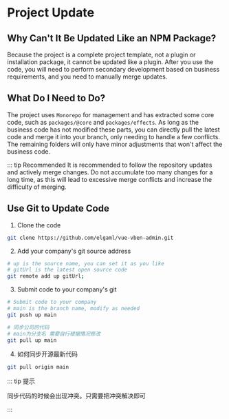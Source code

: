 # Project Update

## Why Can't It Be Updated Like an NPM Package?

Because the project is a complete project template, not a plugin or installation package, it cannot be updated like a plugin. After you use the code, you will need to perform secondary development based on business requirements, and you need to manually merge updates.

## What Do I Need to Do?

The project uses `Monorepo` for management and has extracted some core code, such as `packages/@core` and `packages/effects`. As long as the business code has not modified these parts, you can directly pull the latest code and merge it into your branch, only needing to handle a few conflicts. The remaining folders will only have minor adjustments that won't affect the business code.

::: tip Recommended
It is recommended to follow the repository updates and actively merge changes. Do not accumulate too many changes for a long time, as this will lead to excessive merge conflicts and increase the difficulty of merging.

## Use Git to Update Code

1. Clone the code

```bash
git clone https://github.com/elgaml/vue-vben-admin.git
```

2. Add your company's git source address

```bash
# up is the source name, you can set it as you like
# gitUrl is the latest open source code
git remote add up gitUrl;
```

3. Submit code to your company's git

```bash
# Submit code to your company
# main is the branch name, modify as needed
git push up main

# 同步公司的代码
# main为分支名 需要自行根据情况修改
git pull up main
```

4. 如何同步开源最新代码

```bash
git pull origin main
```

::: tip 提示

同步代码的时候会出现冲突。只需要把冲突解决即可

:::
